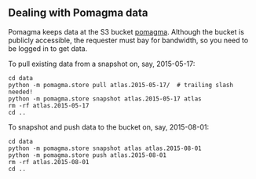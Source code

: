 ## Dealing with Pomagma data

Pomagma keeps data at the S3 bucket [pomagma](http://pomagma.s3.amazonaws.com).
Although the bucket is publicly accessible, the requester must bay for
bandwidth, so you need to be logged in to get data.

To pull existing data from a snapshot on, say, 2015-05-17:

    cd data
    python -m pomagma.store pull atlas.2015-05-17/  # trailing slash needed!
    python -m pomagma.store snapshot atlas.2015-05-17 atlas
    rm -rf atlas.2015-05-17
    cd ..

To snapshot and push data to the bucket on, say, 2015-08-01:

    cd data
    python -m pomagma.store snapshot atlas atlas.2015-08-01
    python -m pomagma.store push atlas.2015-08-01
    rm -rf atlas.2015-08-01
    cd ..
